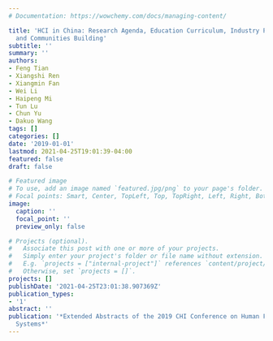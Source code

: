 ```yaml
---
# Documentation: https://wowchemy.com/docs/managing-content/

title: 'HCI in China: Research Agenda, Education Curriculum, Industry Partnership,
  and Communities Building'
subtitle: ''
summary: ''
authors:
- Feng Tian
- Xiangshi Ren
- Xiangmin Fan
- Wei Li
- Haipeng Mi
- Tun Lu
- Chun Yu
- Dakuo Wang
tags: []
categories: []
date: '2019-01-01'
lastmod: 2021-04-25T19:01:39-04:00
featured: false
draft: false

# Featured image
# To use, add an image named `featured.jpg/png` to your page's folder.
# Focal points: Smart, Center, TopLeft, Top, TopRight, Left, Right, BottomLeft, Bottom, BottomRight.
image:
  caption: ''
  focal_point: ''
  preview_only: false

# Projects (optional).
#   Associate this post with one or more of your projects.
#   Simply enter your project's folder or file name without extension.
#   E.g. `projects = ["internal-project"]` references `content/project/deep-learning/index.md`.
#   Otherwise, set `projects = []`.
projects: []
publishDate: '2021-04-25T23:01:38.907369Z'
publication_types:
- '1'
abstract: ''
publication: '*Extended Abstracts of the 2019 CHI Conference on Human Factors in Computing
  Systems*'
---
```


